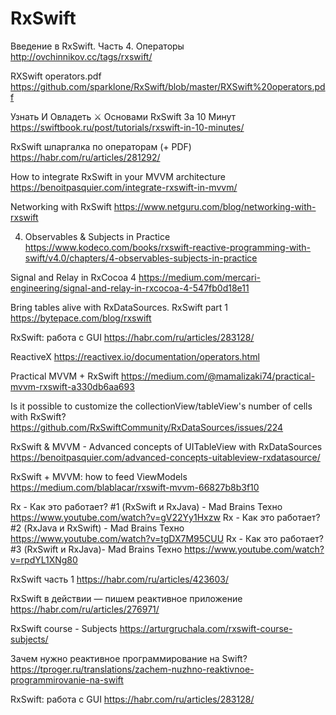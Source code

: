 #  RxSwift

Введение в RxSwift. Часть 4. Операторы
http://ovchinnikov.cc/tags/rxswift/

RXSwift operators.pdf
https://github.com/sparklone/RxSwift/blob/master/RXSwift%20operators.pdf

Узнать И Овладеть ⚔️ Основами RxSwift За 10 Минут
https://swiftbook.ru/post/tutorials/rxswift-in-10-minutes/

RxSwift шпаргалка по операторам (+ PDF)
https://habr.com/ru/articles/281292/

How to integrate RxSwift in your MVVM architecture
https://benoitpasquier.com/integrate-rxswift-in-mvvm/

Networking with RxSwift
https://www.netguru.com/blog/networking-with-rxswift

4. Observables & Subjects in Practice
https://www.kodeco.com/books/rxswift-reactive-programming-with-swift/v4.0/chapters/4-observables-subjects-in-practice

Signal and Relay in RxCocoa 4
https://medium.com/mercari-engineering/signal-and-relay-in-rxcocoa-4-547fb0d18e11

Bring tables alive with RxDataSources. RxSwift part 1
https://bytepace.com/blog/rxswift

RxSwift: работа с GUI
https://habr.com/ru/articles/283128/

ReactiveX
https://reactivex.io/documentation/operators.html

Practical MVVM + RxSwift
https://medium.com/@mamalizaki74/practical-mvvm-rxswift-a330db6aa693

Is it possible to customize the collectionView/tableView's number of cells with RxSwift?
https://github.com/RxSwiftCommunity/RxDataSources/issues/224

RxSwift & MVVM - Advanced concepts of UITableView with RxDataSources
https://benoitpasquier.com/advanced-concepts-uitableview-rxdatasource/

RxSwift + MVVM: how to feed ViewModels
https://medium.com/blablacar/rxswift-mvvm-66827b8b3f10

Rx - Как это работает? #1 (RxSwift и RxJava) - Mad Brains Техно
https://www.youtube.com/watch?v=gV22Yy1Hxzw
Rx - Как это работает? #2 (RxJava и RxSwift) - Mad Brains Техно
https://www.youtube.com/watch?v=tgDX7M95CUU
Rx - Как это работает?#3 (RxSwift и RxJava)- Mad Brains Техно
https://www.youtube.com/watch?v=rpdYL1XNg80

RxSwift часть 1
https://habr.com/ru/articles/423603/

RxSwift в действии — пишем реактивное приложение
https://habr.com/ru/articles/276971/

RxSwift course - Subjects
https://arturgruchala.com/rxswift-course-subjects/

Зачем нужно реактивное программирование на Swift?
https://tproger.ru/translations/zachem-nuzhno-reaktivnoe-programmirovanie-na-swift

RxSwift: работа с GUI
https://habr.com/ru/articles/283128/
